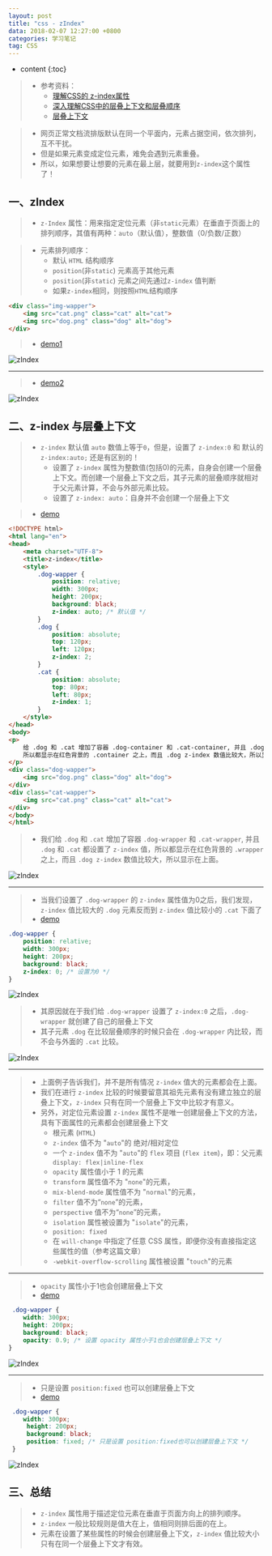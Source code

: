```yaml
---
layout: post
title: "css - zIndex"
data: 2018-02-07 12:27:00 +0800
categories: 学习笔记
tag: CSS
---
```

* content
{:toc}

<!-- more -->

> * 参考资料：
>   * [理解CSS的 z-index属性](https://developer.mozilla.org/zh-CN/docs/Web/Guide/CSS/Understanding_z_index)
>   * [深入理解CSS中的层叠上下文和层叠顺序](http://www.zhangxinxu.com/wordpress/2016/01/understand-css-stacking-context-order-z-index/)
>   * [层叠上下文](https://developer.mozilla.org/zh-CN/docs/Web/Guide/CSS/Understanding_z_index/The_stacking_context)

> * 网页正常文档流排版默认在同一个平面内，元素占据空间，依次排列，互不干扰。
> * 但是如果元素变成定位元素，难免会遇到元素重叠。
> * 所以，如果想要让想要的元素在最上层，就要用到`z-index`这个属性了！


## 一、zIndex

> * `z-Index` 属性：用来指定定位元素（非`static`元素）在垂直于页面上的排列顺序，其值有两种：`auto`（默认值），整数值（0/负数/正数）

> * 元素排列顺序：
>   * 默认 `HTML` 结构顺序
>   * `position`(非`static`) 元素高于其他元素
>   * `position`(非`static`) 元素之间先通过`z-index` 值判断
>   * 如果`z-index`相同，则按照`HTML`结构顺序

```html
<div class="img-wapper">
    <img src="cat.png" class="cat" alt="cat">
    <img src="dog.png" class="dog" alt="dog">
</div>
```

> * [demo1](/effects/demo/css/zIndex/v1.html)

![zIndex](/styles/images/css/zIndex/zIndex-01.png)

---

> * [demo2](/effects/demo/css/zIndex/v2.html)

![zIndex](/styles/images/css/zIndex/zIndex-02.png)

## 二、z-index 与层叠上下文

> * `z-index` 默认值 `auto` 数值上等于`0`，但是，设置了 `z-index:0` 和 默认的 `z-index:auto;` 还是有区别的！
>   * 设置了 `z-index` 属性为整数值(包括0)的元素，自身会创建一个层叠上下文。而创建一个层叠上下文之后，其子元素的层叠顺序就相对于父元素计算，不会与外部元素比较。
>   * 设置了 `z-index: auto`：自身并不会创建一个层叠上下文

> * [demo](/effects/demo/css/zIndex/v3.html)

```html
<!DOCTYPE html>
<html lang="en">
<head>
    <meta charset="UTF-8">
    <title>z-index</title>
    <style>
        .dog-wapper {
            position: relative;
            width: 300px;
            height: 200px;
            background: black;
            z-index: auto; /* 默认值 */
        }
        .dog {
            position: absolute;
            top: 120px;
            left: 120px;
            z-index: 2;
        }
        .cat {
            position: absolute;
            top: 80px;
            left: 80px;
            z-index: 1;
        }
    </style>
</head>
<body>
<p>
    给 .dog 和 .cat 增加了容器 .dog-container 和 .cat-container, 并且 .dog 和 .cat 都设置了 z-index 值，<br>
    所以都显示在红色背景的 .container 之上，而且 .dog z-index 数值比较大，所以显示在上面。
</p>
<div class="dog-wapper">
    <img src="dog.png" class="dog" alt="dog">
</div>
<div class="cat-wapper">
    <img src="cat.png" class="cat" alt="cat">
</div>
</body>
</html>
```

> * 我们给 `.dog` 和 `.cat` 增加了容器 `.dog-wrapper` 和 `.cat-wrapper`, 
>   并且 `.dog` 和 `.cat` 都设置了 `z-index` 值，所以都显示在红色背景的 `.wrapper` 之上，而且 `.dog z-index` 数值比较大，所以显示在上面。

![zIndex](/styles/images/css/zIndex/zIndex-03.png)

---

> * 当我们设置了 `.dog-wrapper` 的 `z-index` 属性值为0之后，我们发现，`z-index` 值比较大的 `.dog` 元素反而到 `z-index` 值比较小的 `.cat` 下面了
> * [demo](/effects/demo/css/zIndex/v4.html)

```css
.dog-wapper {
    position: relative;
    width: 300px;
    height: 200px;
    background: black;
    z-index: 0; /* 设置为0 */
}
```

![zIndex](/styles/images/css/zIndex/zIndex-04.png)

> * 其原因就在于我们给 `.dog-wrapper` 设置了 `z-index:0` 之后，`.dog-wrapper` 就创建了自己的层叠上下文
> * 其子元素 `.dog` 在比较层叠顺序的时候只会在 `.dog-wrapper` 内比较，而不会与外面的 `.cat` 比较。

![zIndex](/styles/images/css/zIndex/zIndex-05.png)

---

> * 上面例子告诉我们，并不是所有情况 `z-index` 值大的元素都会在上面。
> * 我们在进行 `z-index` 比较的时候要留意其祖先元素有没有建立独立的层叠上下文，`z-index` 只有在同一个层叠上下文中比较才有意义。
> * 另外，对定位元素设置 `z-index` 属性不是唯一创建层叠上下文的方法，具有下面属性的元素都会创建层叠上下文
>   * 根元素 (`HTML`)
>   * `z-index` 值不为 "`auto`"的 绝对/相对定位
>   * 一个 `z-index` 值不为 "`auto`"的 `flex` 项目 (`flex item`)，即：父元素 `display: flex|inline-flex`
>   * `opacity` 属性值小于 1 的元素
>   * `transform` 属性值不为 "`none`"的元素，
>   * `mix-blend-mode` 属性值不为 "`normal`"的元素，
>   * `filter` 值不为“`none`”的元素，
>   * `perspective` 值不为“`none`”的元素，
>   * `isolation` 属性被设置为 "`isolate`"的元素，
>   * `position: fixed`
>   * 在 `will-change` 中指定了任意 CSS 属性，即便你没有直接指定这些属性的值（参考这篇文章）
>   * `-webkit-overflow-scrolling` 属性被设置 "`touch`"的元素

---

> * `opacity` 属性小于1也会创建层叠上下文
> * [demo](/effects/demo/css/zIndex/v5.html)

```css
 .dog-wapper {
    width: 300px;
    height: 200px;
    background: black;
    opacity: 0.9; /* 设置 opacity 属性小于1也会创建层叠上下文 */
}
```

![zIndex](/styles/images/css/zIndex/zIndex-06.png)

---

> * 只是设置 `position:fixed` 也可以创建层叠上下文
> * [demo](/effects/demo/css/zIndex/v6.html)

```css
 .dog-wapper {
    width: 300px;
     height: 200px;
     background: black;
     position: fixed; /* 只是设置 position:fixed也可以创建层叠上下文 */
 }
```

![zIndex](/styles/images/css/zIndex/zIndex-07.png)


## 三、总结

> * `z-index` 属性用于描述定位元素在垂直于页面方向上的排列顺序。
> * `z-index` 一般比较规则是值大在上，值相同则排后面的在上。
> * 元素在设置了某些属性的时候会创建层叠上下文，`z-index` 值比较大小只有在同一个层叠上下文才有效。



